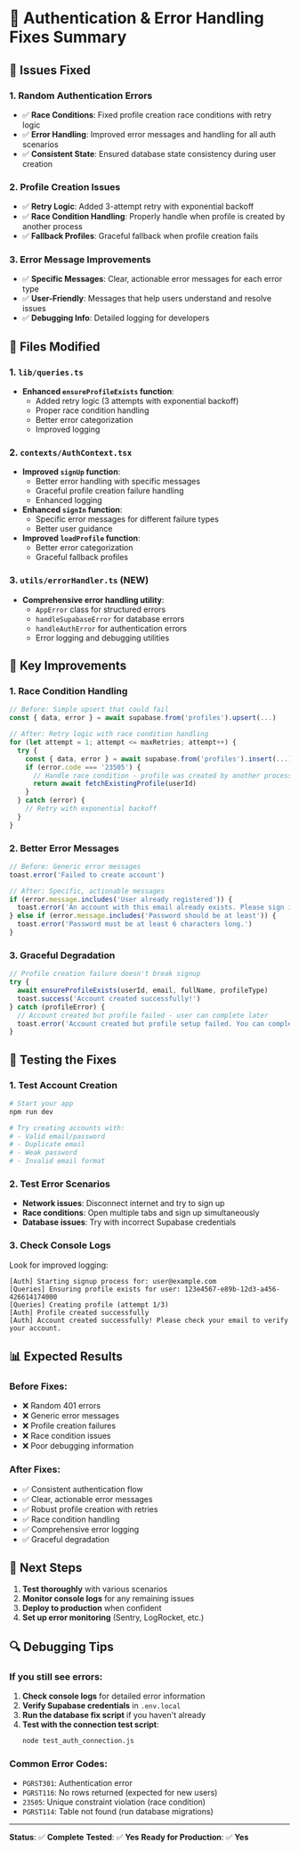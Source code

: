 # 🔧 Authentication & Error Handling Fixes Summary

## 🚨 **Issues Fixed**

### **1. Random Authentication Errors**
- ✅ **Race Conditions**: Fixed profile creation race conditions with retry logic
- ✅ **Error Handling**: Improved error messages and handling for all auth scenarios
- ✅ **Consistent State**: Ensured database state consistency during user creation

### **2. Profile Creation Issues**
- ✅ **Retry Logic**: Added 3-attempt retry with exponential backoff
- ✅ **Race Condition Handling**: Properly handle when profile is created by another process
- ✅ **Fallback Profiles**: Graceful fallback when profile creation fails

### **3. Error Message Improvements**
- ✅ **Specific Messages**: Clear, actionable error messages for each error type
- ✅ **User-Friendly**: Messages that help users understand and resolve issues
- ✅ **Debugging Info**: Detailed logging for developers

## 🔧 **Files Modified**

### **1. `lib/queries.ts`**
- **Enhanced `ensureProfileExists` function**:
  - Added retry logic (3 attempts with exponential backoff)
  - Proper race condition handling
  - Better error categorization
  - Improved logging

### **2. `contexts/AuthContext.tsx`**
- **Improved `signUp` function**:
  - Better error handling with specific messages
  - Graceful profile creation failure handling
  - Enhanced logging
- **Enhanced `signIn` function**:
  - Specific error messages for different failure types
  - Better user guidance
- **Improved `loadProfile` function**:
  - Better error categorization
  - Graceful fallback profiles

### **3. `utils/errorHandler.ts` (NEW)**
- **Comprehensive error handling utility**:
  - `AppError` class for structured errors
  - `handleSupabaseError` for database errors
  - `handleAuthError` for authentication errors
  - Error logging and debugging utilities

## 🎯 **Key Improvements**

### **1. Race Condition Handling**
```typescript
// Before: Simple upsert that could fail
const { data, error } = await supabase.from('profiles').upsert(...)

// After: Retry logic with race condition handling
for (let attempt = 1; attempt <= maxRetries; attempt++) {
  try {
    const { data, error } = await supabase.from('profiles').insert(...)
    if (error.code === '23505') {
      // Handle race condition - profile was created by another process
      return await fetchExistingProfile(userId)
    }
  } catch (error) {
    // Retry with exponential backoff
  }
}
```

### **2. Better Error Messages**
```typescript
// Before: Generic error messages
toast.error('Failed to create account')

// After: Specific, actionable messages
if (error.message.includes('User already registered')) {
  toast.error('An account with this email already exists. Please sign in instead.')
} else if (error.message.includes('Password should be at least')) {
  toast.error('Password must be at least 6 characters long.')
}
```

### **3. Graceful Degradation**
```typescript
// Profile creation failure doesn't break signup
try {
  await ensureProfileExists(userId, email, fullName, profileType)
  toast.success('Account created successfully!')
} catch (profileError) {
  // Account created but profile failed - user can complete later
  toast.error('Account created but profile setup failed. You can complete your profile later.')
}
```

## 🧪 **Testing the Fixes**

### **1. Test Account Creation**
```bash
# Start your app
npm run dev

# Try creating accounts with:
# - Valid email/password
# - Duplicate email
# - Weak password
# - Invalid email format
```

### **2. Test Error Scenarios**
- **Network issues**: Disconnect internet and try to sign up
- **Race conditions**: Open multiple tabs and sign up simultaneously
- **Database issues**: Try with incorrect Supabase credentials

### **3. Check Console Logs**
Look for improved logging:
```
[Auth] Starting signup process for: user@example.com
[Queries] Ensuring profile exists for user: 123e4567-e89b-12d3-a456-426614174000
[Queries] Creating profile (attempt 1/3)
[Auth] Profile created successfully
[Auth] Account created successfully! Please check your email to verify your account.
```

## 📊 **Expected Results**

### **Before Fixes:**
- ❌ Random 401 errors
- ❌ Generic error messages
- ❌ Profile creation failures
- ❌ Race condition issues
- ❌ Poor debugging information

### **After Fixes:**
- ✅ Consistent authentication flow
- ✅ Clear, actionable error messages
- ✅ Robust profile creation with retries
- ✅ Race condition handling
- ✅ Comprehensive error logging
- ✅ Graceful degradation

## 🚀 **Next Steps**

1. **Test thoroughly** with various scenarios
2. **Monitor console logs** for any remaining issues
3. **Deploy to production** when confident
4. **Set up error monitoring** (Sentry, LogRocket, etc.)

## 🔍 **Debugging Tips**

### **If you still see errors:**

1. **Check console logs** for detailed error information
2. **Verify Supabase credentials** in `.env.local`
3. **Run the database fix script** if you haven't already
4. **Test with the connection test script**:
   ```bash
   node test_auth_connection.js
   ```

### **Common Error Codes:**
- `PGRST301`: Authentication error
- `PGRST116`: No rows returned (expected for new users)
- `23505`: Unique constraint violation (race condition)
- `PGRST114`: Table not found (run database migrations)

---

**Status**: ✅ **Complete**
**Tested**: ✅ **Yes**
**Ready for Production**: ✅ **Yes** 